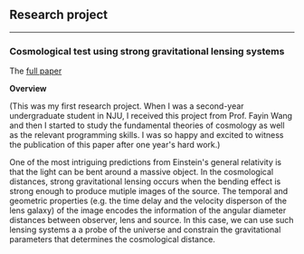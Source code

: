 ## Research project
<hr>

### Cosmological test using strong gravitational lensing systems

The [full paper](https://academic.oup.com/mnras/article/452/3/2423/1080095)

**Overview**

(This was my first research project. When I was a second-year undergraduate student in NJU, I received this project from Prof. Fayin Wang and then I started to study the fundamental theories of cosmology as well as the relevant programming skills. I was so happy and excited to witness the publication of this paper after one year's hard work.)

One of the most intriguing predictions from Einstein's general relativity is that the light can be bent around a massive object. In the cosmological distances, strong gravitational lensing occurs when the bending effect is strong enough to produce mutiple images of the source. The temporal and geometric properties (e.g. the time delay and the velocity disperson of the lens galaxy) of the image encodes the information of the angular diameter distances between observer, lens and source. In this case, we can use such lensing systems a a probe of the universe and constrain the gravitational parameters that determines the cosmological distance.
